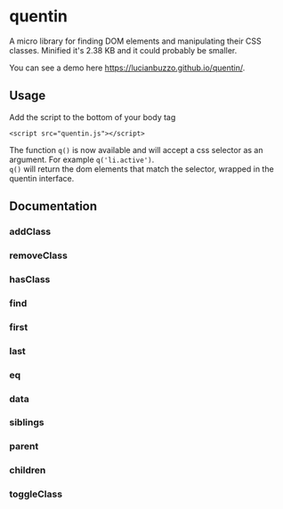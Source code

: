 # quentin
A micro library for finding DOM elements and manipulating their CSS classes.
Minified it's 2.38 KB and it could probably be smaller.

You can see a demo here https://lucianbuzzo.github.io/quentin/.

## Usage

Add the script to the bottom of your body tag

```
<script src="quentin.js"></script>
```

The function `q()` is now available and will accept a css selector as an argument.
For example `q('li.active')`.  
`q()` will return the dom elements that match the selector, wrapped in the quentin interface.

## Documentation

### addClass
### removeClass
### hasClass
### find
### first
### last
### eq
### data
### siblings
### parent
### children
### toggleClass
